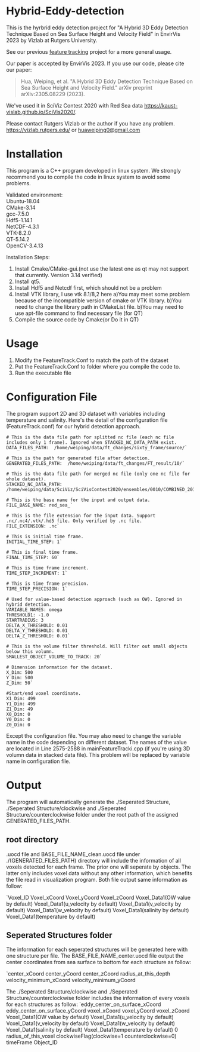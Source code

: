 # Hybrid-Eddy-detection
This is the hyrbrid eddy detection project for "A Hybrid 3D Eddy Detection Technique Based on Sea Surface Height and Velocity Field" in EnvirVis 2023 by Vizlab at Rutgers University.

See our previous [feature tracking](https://github.com/VizlabRutgers/Feature_Tracking) project for a more general usage.

Our paper is accepted by EnvirVis 2023. If you use our code, please cite our paper:  

>Hua, Weiping, et al. "A Hybrid 3D Eddy Detection Technique Based on Sea Surface Height and Velocity Field." arXiv preprint arXiv:2305.08229 (2023).

We've used it in SciViz Contest 2020 with Red Sea data https://kaust-vislab.github.io/SciVis2020/.

Please contact Rutgers Vizlab or the author if you have any problem.
https://vizlab.rutgers.edu/ or huaweiping0@gmail.com

# Installation
This program is a C++ program developed in linux system. We strongly recommend you to compile the code in linux system to avoid some problems.

Validated environment:  
Ubuntu-18.04  
CMake-3.14  
gcc-7.5.0  
Hdf5-1.14.1  
NetCDF-4.3.1  
VTK-8.2.0  
QT-5.14.2  
OpenCV-3.4.13  

Installation Steps:
1. Install Cmake/CMake-gui.(not use the latest one as qt may not support that currently. Version 3.14 verified)
2. Install qt5.
3. Install Hdf5 and Netcdf first, which should not be a problem
4. Install VTK library, I use vtk 8.1/8,2 here
    a)You may meet some problem because of the incompatible version of cmake or VTK library.
    b)You need to change the library path in CMakeList file.
    b)You may need to use apt-file command to find necessary file (for QT)
5. Compile the source code by Cmake(or Do it in QT)

# Usage 
1. Modify the FeatureTrack.Conf to match the path of the dataset
2. Put the FeatureTrack.Conf to folder where you compile the code to.
3. Run the executable file

# Configuration File
The program support 2D and 3D dataset with variables including temperature and salinity.
Here's the detail of the configuration file (FeatureTrack.conf) for our hybrid detection approach.

```
# This is the data file path for splitted nc file (each nc file includes only 1 frame). Ignored when STACKED_NC_DATA_PATH exist.
DATA_FILES_PATH:  /home/weiping/data/ft_changes/sixty_frame/source/`

# This is the path for generated file after detection.    
GENERATED_FILES_PATH:  /home/weiping/data/ft_changes/FT_result/10/`

# This is the data file path for merged nc file (only one nc file for whole dataset).
STACKED_NC_DATA_PATH:  /home/weiping/data/SciViz/SciVisContest2020/ensembles/0010/COMBINED_2011013100.nc`

# This is the base name for the input and output data.
FILE_BASE_NAME: red_sea_`

# This is the file extension for the input data. Support .nc/.nc4/.vtk/.hd5 file. Only verified by .nc file.
FILE_EXTENSION: .nc`

# This is initial time frame.
INITIAL_TIME_STEP: 1`

# This is final time frame.
FINAL_TIME_STEP: 60`

# This is time frame increment.
TIME_STEP_INCREMENT: 1`

# This is time frame precision.
TIME_STEP_PRECISION: 1`

# Used for value-based detection approach (such as OW). Ignored in hybrid detection.
VARIABLE_NAMES: omega
THRESHOLD1: -1.0
STARTRADIUS: 3
DELTA_X_THRESHOLD: 0.01
DELTA_Y_THRESHOLD: 0.01
DELTA_Z_THRESHOLD: 0.01`

# This is the volume filter threshold. Will filter out small objects below this volumn.
SMALLEST_OBJECT_VOLUME_TO_TRACK: 20`

# Dimension information for the dataset.  
X_Dim: 500
Y_Dim: 500
Z_Dim: 50`

#Start/end voxel coordinate.
X1_Dim: 499
Y1_Dim: 499
Z1_Dim: 49
X0_Dim: 0
Y0_Dim: 0
Z0_Dim: 0
```
Except the configuration file. You may also need to change the variable name in the code depending on different dataset. The names of the value are located in Line 2575-2588 in mainFeatureTracki.cpp (if you're using 3D volumn data in stacked data file). This problem will be replaced by variable name in configuration file.


# Output
The program will automatically generate the ./Seperated Structure, ./Seperated Structure/clockwise and ./Seperated Structure/counterclockwise folder under the root path of the assigned GENERATED_FILES_PATH.

## root directory
.uocd file and BASE_FILE_NAME_clean.uocd file under ./(GENERATED_FILES_PATH) directory will include the information of all voxels detected for each frame.
The prior one will seperate by objects. The latter only includes voxel data without any other information, which benefits the file read in visualization program.
Both file output same information as follow:

`Voxel_ID Voxel_xCoord Voxel_yCoord Voxel_zCoord Voxel_Data1(OW value by default) Voxel_Data1(u_velocity by default) Voxel_Data1(v_velocity by default) Voxel_Data1(w_velocity by default) Voxel_Data1(salinity by default) Voxel_Data1(temperature by default)

## Seperated Structures folder
The information for each seperated structures will be generated here with one structure per file.
The BASE_FILE_NAME_center.uocd file output the center coordinates from sea surface to bottom for each structure as follow:

`center_xCoord center_yCoord center_zCoord radius_at_this_depth velocity_minimum_xCoord velocity_minimum_yCoord

The ./Seperated Structure/clockwise and ./Seperated Structure/counterclockwise folder includes the information of every voxels for each structures as follow:
`eddy_center_on_surface_xCoord eddy_center_on_surface_yCoord voxel_xCoord voxel_yCoord voxel_zCoord Voxel_Data1(OW value by default) Voxel_Data1(u_velocity by default) Voxel_Data1(v_velocity by default) Voxel_Data1(w_velocity by default) Voxel_Data1(salinity by default) Voxel_Data1(temperature by default) 0 radius_of_this_voxel clockwiseFlag(clockwise=1 counterclockwise=0) timeFrame Object_ID


